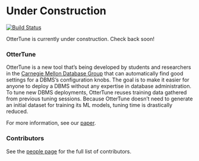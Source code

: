 # Under Construction

[![Build Status](https://travis-ci.org/cmu-db/ottertune.svg?branch=master)](https://travis-ci.org/cmu-db/ottertune)

OtterTune is currently under construction. Check back soon!

### OtterTune

OtterTune is a new tool that’s being developed by students and researchers in the [Carnegie Mellon Database Group](http://db.cs.cmu.edu/projects/autotune/) that can automatically find good settings for a DBMS’s configuration knobs. The goal is to make it easier for anyone to deploy a DBMS without any expertise in database administration. To tune new DBMS deployments, OtterTune reuses training data gathered from previous tuning sessions. Because OtterTune doesn’t need to generate an initial dataset for training its ML models, tuning time is drastically reduced.

For more information, see our [paper](http://db.cs.cmu.edu/papers/2017/p1009-van-aken.pdf).

### Contributors

See the [people page](https://github.com/cmu-db/ottertune/graphs/contributors) for the full list of contributors.
